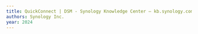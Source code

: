 ```yaml
---
title: QuickConnect | DSM - Synology Knowledge Center — kb.synology.com
authors: Synology Inc.
year: 2024
---
```


